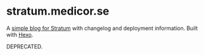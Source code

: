 # stratum.medicor.se
A [simple blog for Stratum](http://stratum.medico.se/) with changelog and deployment information. Built with [Hexo](https://hexo.io/).

DEPRECATED.
